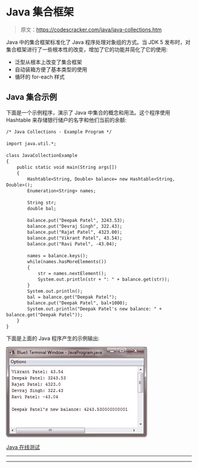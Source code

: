 # Java 集合框架

> 原文：<https://codescracker.com/java/java-collections.htm>

Java 中的集合框架标准化了 Java 程序处理对象组的方式。当 JDK 5 发布时，对集合框架进行了一些根本性的改变，增加了它的功能并简化了它的使用:

*   泛型从根本上改变了集合框架
*   自动装箱方便了基本类型的使用
*   循环的 for-each 样式

## Java 集合示例

下面是一个示例程序，演示了 Java 中集合的概念和用法。这个程序使用 Hashtable 来存储银行储户的名字和他们当前的余额:

```
/* Java Collections - Example Program */

import java.util.*;

class JavaCollectionExample
{
    public static void main(String args[])
    {
        Hashtable<String, Double> balance= new Hashtable<String, Double>();
        Enumeration<String> names;

        String str;
        double bal;

        balance.put("Deepak Patel", 3243.53);
        balance.put("Devraj Singh", 322.43);
        balance.put("Rajat Patel", 4323.00);
        balance.put("Vikrant Patel", 43.54);
        balance.put("Ravi Patel", -43.04);

        names = balance.keys();
        while(names.hasMoreElements())
        {
            str = names.nextElement();
            System.out.println(str + ": " + balance.get(str));
        }
        System.out.println();
        bal = balance.get("Deepak Patel");
        balance.put("Deepak Patel", bal+1000);
        System.out.println("Deepak Patel's new balance: " + balance.get("Deepak Patel"));
    }
}
```

下面是上面的 Java 程序产生的示例输出:

![java collection](img/8edef115396fdad86488c8ab96a0ce81.png)

[Java 在线测试](/exam/showtest.php?subid=1)

* * *

* * *